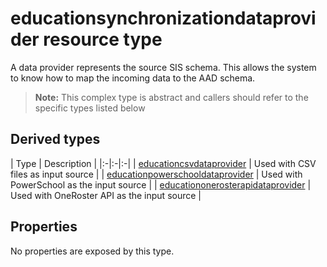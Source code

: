# educationsynchronizationdataprovider resource type

A data provider represents the source SIS schema. This allows the system to know how to map the incoming data to the AAD schema. 

> **Note:** This complex type is abstract and callers should refer to the specific types listed below

## Derived types
| Type | Description | 
|:-|:-|:-|
| [educationcsvdataprovider](educationcsvdataprovider.md) | Used with CSV files as input source |
| [educationpowerschooldataprovider](educationpowerschooldataprovider.md) | Used with PowerSchool as the input source |
| [educationonerosterapidataprovider](educationonerosterapidataprovider.md) | Used with OneRoster API as the input source |

## Properties

No properties are exposed by this type.
